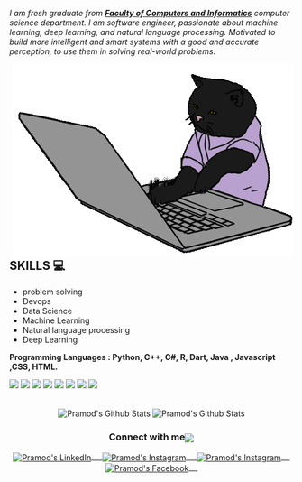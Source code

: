   <em>I am fresh graduate from <a href="http://suez.edu.eg/ar/?page_id=7325&lang=en"><b>Faculty of Computers and Informatics</b></a> computer science department. I am software engineer, passionate about machine learning, deep learning, and natural language processing. Motivated to build more intelligent and smart systems with a good and accurate perception, to use them in solving real-world problems. </em>
 <br/>
 
 <img align="right" src="https://raw.githubusercontent.com/UgRoss/UgRoss/master/assets/cat-dev.gif"/>

 
## SKILLS :computer: 

- problem solving
- Devops
- Data Science
- Machine Learning
- Natural language processing
- Deep Learning

**Programming Languages : Python, C++, C#, R,  Dart, Java , Javascript ,CSS, HTML.**
	

<code><a href="https://www.python.org/" target="_blank"><img height="50" src="https://www.vectorlogo.zone/logos/python/python-ar21.svg"></a></code>
<code><a href="https://www.linux.org/" target="_blank"><img height="50" src="https://www.vectorlogo.zone/logos/linux/linux-ar21.svg"></a></code>
<code><a href="https://flutter.dev/" target="_blank"><img height="50" src="https://www.vectorlogo.zone/logos/flutterio/flutterio-ar21.svg"></a></code>
<code><a href="https://www.docker.com/" target="_blank"><img height="50" src="https://www.vectorlogo.zone/logos/docker/docker-official.svg"></a></code>
<code><a href="https://www.tensorflow.org/" target="_blank"><img height="50" src="https://www.vectorlogo.zone/logos/tensorflow/tensorflow-ar21.svg"></a></code>
<code><a href="https://www.ansible.com/" target="_blank"><img height="50" src="https://www.vectorlogo.zone/logos/ansible/ansible-ar21.svg"></a></code>
<code><a href="https://www.jenkins.io/" target="_blank"><img height="50" src="https://www.vectorlogo.zone/logos/jenkins/jenkins-ar21.svg"></a></code>
<code><a href="https://kubernetes.io/" target="_blank"><img height="50" src="https://www.vectorlogo.zone/logos/kubernetes/kubernetes-ar21.svg"></a></code>
<br/><br/>


<p align="center">
<img align="center" src="https://github-readme-stats.vercel.app/api?username=mostafaashour99&&show_icons=true&theme=dark" alt="Pramod's Github Stats">

<img align="center" src="https://github-readme-stats.vercel.app/api/top-langs?username=mostafaashour99&show_icons=true&locale=en&layout=compactlangs_count=5&theme=dark" alt="Pramod's Github Stats">
 
</p>

<div align="center">
  <h3 align="center">Connect with me<img align="center" src="https://github.com/rajput2107/rajput2107/blob/master/Assets/Handshake.gif" height="33px" /></h3> 
</div>
<p align="center">
 <a href="https://www.linkedin.com/in/mostafaashour99/" target="blank">
  <img align="center" alt="Pramod's LinkedIn" width="30px" src="https://www.vectorlogo.zone/logos/linkedin/linkedin-icon.svg" /> &nbsp; &nbsp;
 </a>
  <a href="mostafa.ashourfci@gmail.com" target="blank">
  <img align="center" alt="Pramod's Instagram" width="30px" src="https://www.vectorlogo.zone/logos/gmail/gmail-icon.svg" /> &nbsp; &nbsp;
 </a>
 <a href="https://www.instagram.com/x_okira/?hl=en" target="blank">
  <img align="center" alt="Pramod's Instagram" width="30px" src="https://www.vectorlogo.zone/logos/instagram/instagram-icon.svg" /> &nbsp; &nbsp;
 </a>
 <a href="https://www.facebook.com/mostafa.3ashour/" target="blank">
  <img align="center" alt="Pramod's Facebook" width="30px" src="https://www.vectorlogo.zone/logos/facebook/facebook-tile.svg" /> &nbsp; &nbsp;
 </a> 
  <br/>
  <br/>
